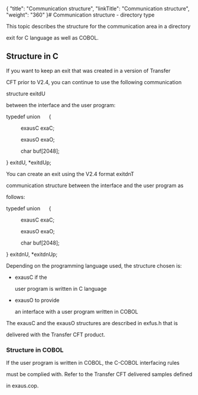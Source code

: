 {
    "title": "Communication structure",
    "linkTitle": "Communication structure",
    "weight": "360"
}# <span id="Communication_structure_directory"></span><span>Communication structure - directory type</span>



This topic describes the structure for the communication area in a directory

exit for C language as well as COBOL.



## <span id="Structure_in_C_Language"></span>Structure in C



If you want to keep an exit that was created in a version of Transfer

CFT prior to V2.4, you can continue to use the following communication

structure <span>exitdU</span>

between the interface and the user program:



typedef union      {  

          exausC exaC;  

          exausO exaO;  

          char buf\[2048\];  

} exitdU, \*exitdUp;



You can create an exit using the V2.4 format <span>exitdnT</span>

communication structure between the interface and the user program as

follows:



typedef union      {  

          exausC exaC;  

          exausO exaO;  

          char buf\[2048\];  

} exitdnU, \*exitdnUp;



Depending on the programming language used, the structure chosen is:



-   exausC if the

    user program is written in C language

-   exausO to provide

    an interface with a user program written in COBOL



The exausC and the exausO structures are described in exfus.h that is

delivered with the <span>Transfer CFT</span> product.



### <span id="Structure_in_COBOL"></span>Structure in COBOL



If the user program is written in COBOL, the C-COBOL interfacing rules

must be complied with. Refer to the <span>Transfer CFT</span> delivered samples defined

in <span>exaus.cop</span>.

